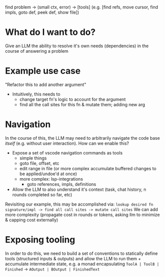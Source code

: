 find problem
-> (small ctx, error)
-> [tools] (e.g. [find refs, move cursor, find impls, goto def, peek def, show file])


# What do I want to do?
Give an LLM the ability to resolve it's own needs (dependencies) in the course of answering a problem

# Example use case
"Refactor this to add another argument"
* Intuitively, this needs to
  * change target fn's logic to account for the argument
  * find all the call sites for this fn & mutate them; adding new arg


# Navigation
In the course of this, the LLM may need to arbitrarily navigate the code base _itself_ (e.g. without user interaction). How can we enable this?
* Expose a set of vscode navigation commands as tools
  * simple things
   * goto file, offset, etc
   * edit range in file (or more complex accumulate buffered changes to be applied/undoe'd at once)
  * more complex: lsp-integrations
    * goto references, impls, definitions
* Allow the LLM to also understand it's context (task, chat history, n rounds completed so far, etc)

Revisiting our example, this may be accomplished via:
`lookup desired fn signature/impl -> find all call sites -> mutate call sites`
We can add more complexity (propagate cost in rounds or tokens, asking llm to minimize & capping cost externally)

# Exposing tooling
In order to do this, we need to build a set of conventions to statically define tools (structured inputs & outputs) and allow
the LLM to run them + accumulate intermediate state, e.g. a monad encapsulating
`ToolA | ToolB | Finished` -> `AOutput | BOutput | FinishedText`